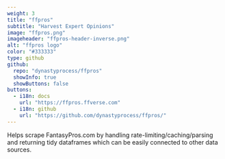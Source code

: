 ```yaml
---
weight: 3
title: "ffpros"
subtitle: "Harvest Expert Opinions"
image: "ffpros.png"
imageheader: "ffpros-header-inverse.png"
alt: "ffpros logo"
color: "#333333"
type: github
github: 
  repo: "dynastyprocess/ffpros"
  showInfo: true
  showButtons: false
buttons:
  - i18n: docs
    url: "https://ffpros.ffverse.com"
  - i18n: github 
    url: "https://github.com/dynastyprocess/ffpros/"
---
```


Helps scrape FantasyPros.com by handling rate-limiting/caching/parsing and returning tidy dataframes which can be easily connected to other data sources.